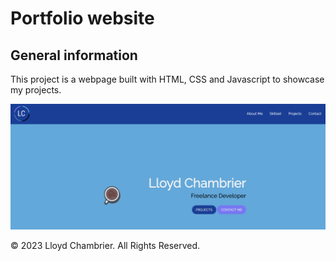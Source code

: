 # Portfolio website

## General information

This project is a webpage built with HTML, CSS and Javascript to showcase my projects.

 ![Portfolio preview](./images/projects-images/Portfolio.png)

© 2023 Lloyd Chambrier. All Rights Reserved.